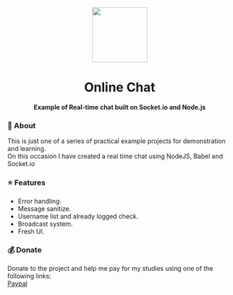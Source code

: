 <p align="center">
  <img src="https://www.serviguide.com/wp-content/uploads/2017/03/icono-email-300x300.png" height="124px">
  <h1 align="center">Online Chat</h1>
  <p align="center">
    <b>Example of Real-time chat built on Socket.io and Node.js</b>
  </p>
</p>

### 💬 About
This is just one of a series of practical example projects for demonstration and learning.  
On this occasion I have created a real time chat using NodeJS, Babel and Socket.io

### ⭐ Features
- Error handling.
- Message sanitize.
- Username list and already logged check.
- Broadcast system.
- Fresh UI.

### 💰 Donate
Donate to the project and help me pay for my studies using one of the following links:  
[Paypal](https://paypal.me/bapepayments)
